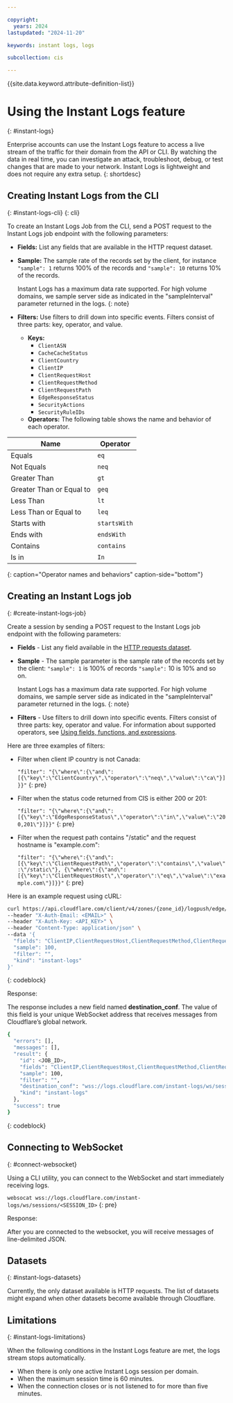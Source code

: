 ```yaml
---

copyright:
  years: 2024
lastupdated: "2024-11-20"

keywords: instant logs, logs

subcollection: cis

---
```


{{site.data.keyword.attribute-definition-list}}

# Using the Instant Logs feature
{: #instant-logs}

Enterprise accounts can use the Instant Logs feature to access a live stream of the traffic for their domain from the API or CLI. By watching the data in real time, you can investigate an attack, troubleshoot, debug, or test changes that are made to your network. Instant Logs is lightweight and does not require any extra setup.
{: shortdesc}

## Creating Instant Logs from the CLI
{: #instant-logs-cli}
{: cli}

To create an Instant Logs Job from the CLI, send a POST request to the Instant Logs job endpoint with the following parameters:

- **Fields:** List any fields that are available in the HTTP request dataset.
- **Sample:** The sample rate of the records set by the client, for instance `"sample": 1` returns 100% of the records and `"sample": 10` returns 10% of the records.

    Instant Logs has a maximum data rate supported. For high volume domains, we sample server side as indicated in the "sampleInterval" parameter returned in the logs.
    {: note}

- **Filters:** Use filters to drill down into specific events. Filters consist of three parts: key, operator, and value.
    - **Keys:**
        - `ClientASN`
        - `CacheCacheStatus`
        - `ClientCountry`
        - `ClientIP`
        - `ClientRequestHost`
        - `ClientRequestMethod`
        - `ClientRequestPath`
        - `EdgeResponseStatus`
        - `SecurityActions`
        - `SecurityRuleIDs`
    - **Operators:** The following table shows the name and behavior of each operator.

| Name | Operator |
| -- | -- |
| Equals | `eq` |
| Not Equals | `neq` |
| Greater Than | `gt` |
| Greater Than or Equal to | `geq` |
| Less Than | `lt` |
| Less Than or Equal to | `leq` |
| Starts with | `startsWith` |
| Ends with | `endsWith` |
| Contains | `contains` |
| Is in | `In` |
{: caption="Operator names and behaviors" caption-side="bottom"}

## Creating an Instant Logs job
{: #create-instant-logs-job}

Create a session by sending a POST request to the Instant Logs job endpoint with the following parameters:

* **Fields** - List any field available in the [HTTP requests dataset](/docs/cis?topic=cis-log-fields#logpull-available-fields).
* **Sample** - The sample parameter is the sample rate of the records set by the client: `"sample": 1` is 100% of records `"sample":` 10 is 10% and so on.

   Instant Logs has a maximum data rate supported. For high volume domains, we sample server side as indicated in the "sampleInterval" parameter returned in the logs.
   {: note}

* **Filters** - Use filters to drill down into specific events. Filters consist of three parts: key, operator and value. For information about supported operators, see [Using fields, functions, and expressions](/docs/cis?topic=cis-fields-and-expressions).

Here are three examples of filters:

* Filter when client IP country is not Canada:

   `"filter": "{\"where\":{\"and\":[{\"key\":\"ClientCountry\",\"operator\":\"neq\",\"value\":\"ca\"}]}}"`
   {: pre}

* Filter when the status code returned from CIS is either 200 or 201:

   `"filter": "{\"where\":{\"and\":[{\"key\":\"EdgeResponseStatus\",\"operator\":\"in\",\"value\":\"200,201\"}]}}"`
   {: pre}

*  Filter when the request path contains "/static" and the request hostname is "example.com":

   `"filter": "{\"where\":{\"and\":[{\"key\":\"ClientRequestPath\",\"operator\":\"contains\",\"value\":\"/static\"}, {\"where\":{\"and\":[{\"key\":\"ClientRequestHost\",\"operator\":\"eq\",\"value\":\"example.com\"}]}}"`
   {: pre}

Here is an example request using cURL:

```sh
curl https://api.cloudflare.com/client/v4/zones/{zone_id}/logpush/edge/jobs \
--header "X-Auth-Email: <EMAIL>" \
--header "X-Auth-Key: <API_KEY>" \
--header "Content-Type: application/json" \
--data '{
  "fields": "ClientIP,ClientRequestHost,ClientRequestMethod,ClientRequestURI,EdgeEndTimestamp,EdgeResponseBytes,EdgeResponseStatus,EdgeStartTimestamp,RayID",
  "sample": 100,
  "filter": "",
  "kind": "instant-logs"
}'
```
{: codeblock}

Response:

The response includes a new field named **destination_conf**. The value of this field is your unique WebSocket address that receives messages from Cloudflare’s global network.

```sh
{
  "errors": [],
  "messages": [],
  "result": {
    "id": <JOB_ID>,
    "fields": "ClientIP,ClientRequestHost,ClientRequestMethod,ClientRequestURI,EdgeEndTimestamp,EdgeResponseBytes,EdgeResponseStatus,EdgeStartTimestamp,RayID",
    "sample": 100,
    "filter": "",
    "destination_conf": "wss://logs.cloudflare.com/instant-logs/ws/sessions/<SESSION_ID>",
    "kind": "instant-logs"
  },
  "success": true
}
```
{: codeblock}

## Connecting to WebSocket
{: #connect-websocket}

Using a CLI utility, you can connect to the WebSocket and start immediately receiving logs.

`websocat wss://logs.cloudflare.com/instant-logs/ws/sessions/<SESSION_ID>`
{: pre}

Response:

After you are connected to the websocket, you will receive messages of line-delimited JSON.

## Datasets
{: #instant-logs-datasets}

Currently, the only dataset available is HTTP requests. The list of datasets might expand when other datasets become available through Cloudflare.

## Limitations
{: #instant-logs-limitations}

When the following conditions in the Instant Logs feature are met, the logs stream stops automatically.
- When there is only one active Instant Logs session per domain.
- When the maximum session time is 60 minutes.
- When the connection closes or is not listened to for more than five minutes.
